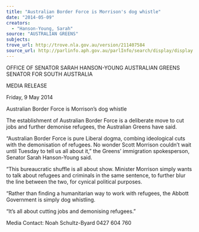 ```yaml
---
title: "Australian Border Force is Morrison's dog whistle"
date: "2014-05-09"
creators:
  - "Hanson-Young, Sarah"
source: "AUSTRALIAN GREENS"
subjects:
trove_url: http://trove.nla.gov.au/version/211407584
source_url: http://parlinfo.aph.gov.au/parlInfo/search/display/display.w3p;query=Id%3A%22media/pressrel/3161085%22
---
```


 OFFICE OF SENATOR SARAH HANSON-YOUNG  AUSTRALIAN GREENS SENATOR FOR SOUTH AUSTRALIA   

 MEDIA RELEASE   

 Friday, 9 May 2014   

 Australian Border Force is Morrison’s dog  whistle   

 The establishment of Australian Border Force is a deliberate move to cut jobs and further  demonise refugees, the Australian Greens have said.   

 “Australian Border Force is pure Liberal dogma, combing ideological cuts with the demonisation  of refugees. No wonder Scott Morrison couldn’t wait until Tuesday to tell us all about it,” the  Greens’ immigration spokesperson, Senator Sarah Hanson-Young said.   

 “This bureaucratic shuffle is all about show. Minister Morrison simply wants to talk about  refugees and criminals in the same sentence, to further blur the line between the two, for cynical  political purposes.   

 “Rather than finding a humanitarian way to work with refugees, the Abbott Government is simply  dog whistling.   

 “It’s all about cutting jobs and demonising refugees.”   

 

 Media Contact: Noah Schultz-Byard 0427 604 760   

 

